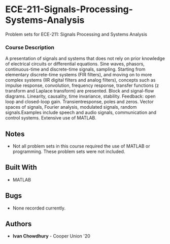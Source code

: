 # ECE-211-Signals-Processing-Systems-Analysis


Problem sets for ECE-211: Signals Processing and Systems Analysis


### Course Description
A presentation of signals and systems that does not rely on prior knowledge of electrical circuits or differential equations. Sine waves, phasors, continuous-time and discrete-time signals, sampling. Starting from elementary discrete-time systems (FIR filters), and moving on to more complex systems (IIR digital filters and analog filters), concepts such as impulse response, convolution, frequency response, transfer functions (z transform and Laplace transform) are presented. Block and signal-flow diagrams. Linearity, causality, time invariance, stability. Feedback: open loop and closed-loop gain. Transientresponse, poles and zeros. Vector spaces of signals, Fourier analysis, modulated signals, random signals.Examples include speech and audio signals, communication and control systems. Extensive use of MATLAB.
## Notes
- Not all problem sets in this course required the use of MATLAB or programming. These problem sets were not included.
## Built With

* MATLAB

## Bugs
- None recorded currently.

## Authors

* **Ivan Chowdhury** - Cooper Union '20
